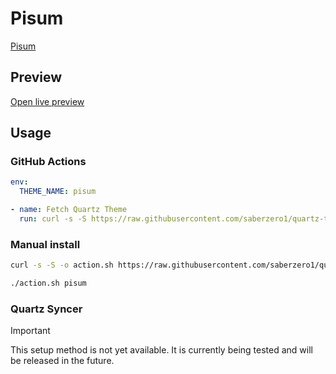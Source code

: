 # Pisum

[Pisum](#)

## Preview

[Open live preview](https://quartz-themes.github.io/pisum/)

## Usage

### GitHub Actions

```yaml
env:
  THEME_NAME: pisum
```

```yaml
- name: Fetch Quartz Theme
  run: curl -s -S https://raw.githubusercontent.com/saberzero1/quartz-themes/master/action.sh | bash -s -- $THEME_NAME
```

### Manual install

```bash
curl -s -S -o action.sh https://raw.githubusercontent.com/saberzero1/quartz-themes/master/action.sh

./action.sh pisum
```

### Quartz Syncer

> [!IMPORTANT]
> This setup method is not yet available. It is currently being tested and will be released in the future.
